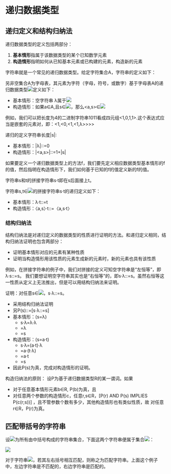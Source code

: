 # 递归数据类型

## 递归定义和结构归纳法
递归数据类型的定义包括两部分：
1. **基本情形**指属于该数据类型的某个已知数学元素
2. **构造情形**指明如何从已知基本元素或已构建的元素，构造新的元素

字符串就是一个常见的递归数据类型。给定字符集合A，字符串的定义如下：

另非空集合A为字母表，其元素为字符（字母，符号，或数字）基于字母表A的递归数据类型![](https://img001-10042971.cos.ap-shanghai.myqcloud.com/blog/mcs/Xnip2020-02-15_20-18-23.png)定义如下：
- 基本情形：空字符串 λ属于![](https://img001-10042971.cos.ap-shanghai.myqcloud.com/blog/mcs/Xnip2020-02-15_20-18-23.png)
- 构造情形：如果a∈A,且s∈![](https://img001-10042971.cos.ap-shanghai.myqcloud.com/blog/mcs/Xnip2020-02-15_20-18-23.png)，那么<a,s>∈![](https://img001-10042971.cos.ap-shanghai.myqcloud.com/blog/mcs/Xnip2020-02-15_20-18-23.png)

例如，我们可以把长度为4的二进制字符串1011看成四元组<1,0,1,1>.这个表达式应当是嵌套的元素对，即：<1,<0,<1,<1,λ>>>>


递归的定义字符串长度|s|:
- 基本情形：|λ|::=0
- 构造情形：|<a,s>|::=1+|s|

如果要定义一个递归数据类型上的方法f，我们要先定义相应数据类型基本情形的f的值，然后指明在构造情形下，我们如何基于已知的f的值定义新的f的值。

字符串s和t的拼接字符串s·t即在s后面接上t。

字符串s,t∈![](https://img001-10042971.cos.ap-shanghai.myqcloud.com/blog/mcs/Xnip2020-02-15_20-18-23.png)的拼接字符串s·t的递归定义如下：
- 基本情形：λ·t::=t
- 构造情形：〈a,s〉·t::=〈a,s·t〉

### 结构归纳法
结构归纳法是对递归定义的数据类型的性质进行证明的方法。和递归定义相同，结构归纳法证明也包含两部分：
- 证明基本情形对应的元素有某种性质
- 证明当构造情形用该性质的元素生成新的元素时，新的元素也具有该性质


例如，在拼接字符串的例子中，我们对拼接的定义可知空字符串是“左恒等”，即 λ·s::=s。
我们要想证明空字符串其实也是“右恒等”的，即s·λ::=s。虽然右恒等这一性质从定义上无法推出，但是可以用结构归纳法来证明。

证明：对任意s∈![](https://img001-10042971.cos.ap-shanghai.myqcloud.com/blog/mcs/Xnip2020-02-15_20-18-23.png)，s·λ::=s。

- 采用结构归纳法证明
- 另P(s)::=[s·λ::=s]
- 基本情形：(s=λ)
  - s·λ=λ·λ
  -    =λ
  -    =s
- 构造情形：(s=a·t)
  - s·λ=(a·t)·λ
  -    =a·(t·λ)
  -    =a·t
  -    =s
- 因此P(s)为真，完成对构造情形的证明。

构造归纳法的原则：
设P为基于递归数据类型R的某一谓词。如果
- 对于任意基本情形元素b∈R, P(b)为真，且
- 对任意两个参数的构造情形c，任意r,s∈R，[P(r) AND P(s) IMPLIES P(c(r;s))] ，且不管参数个数有多少，其他构造情形也有类似性质，故 对任意r∈R，P(r)为真。

## 匹配带括号的字符串
设![](https://img001-10042971.cos.ap-shanghai.myqcloud.com/blog/mcs/Xnip2020-02-21_11-24-15.png)为所有由中括号构成的字符串集合，下面这两个字符串便属于集合![](https://img001-10042971.cos.ap-shanghai.myqcloud.com/blog/mcs/Xnip2020-02-21_11-24-15.png)：

![](https://img001-10042971.cos.ap-shanghai.myqcloud.com/blog/mcs/Xnip2020-02-21_11-26-00.png)

对于字符串![](https://img001-10042971.cos.ap-shanghai.myqcloud.com/blog/mcs/Xnip2020-02-21_11-26-54.png)，若其左右括号相互匹配，则称之为匹配字符串。上面这个例子中，左边字符串是不匹配的，右边字符串是匹配的。
